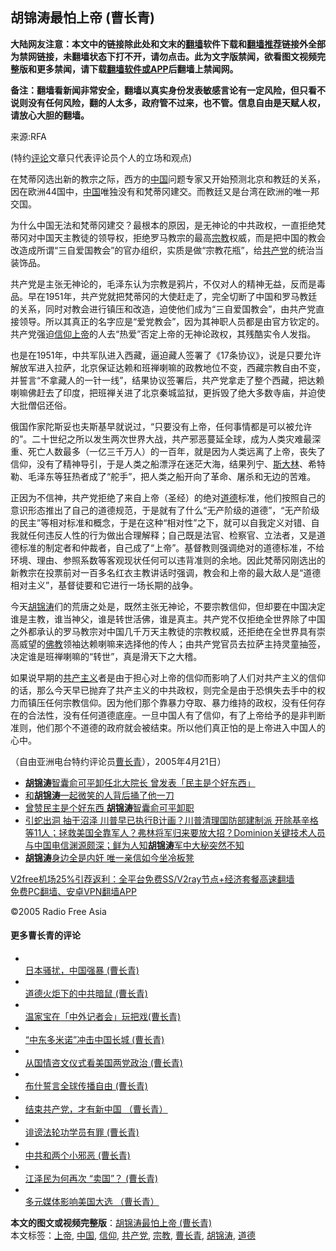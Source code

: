  <h2>胡锦涛最怕上帝 (曹长青)</h2> <p class="notice"><b>大陆网友注意：本文中的链接除此处和文末的<a href="https://github.com/bannedbook/fanqiang" >翻墙</a>软件下载和<a href="https://github.com/killgcd/justmysocks/blob/master/README.md">翻墙推荐</a>链接外全部为禁网链接，未翻墙状态下打不开，请勿点击。此为文字版禁闻，欲看图文视频完整版和更多禁闻，请下载<a href="https://github.com/bannedbook/fanqiang">翻墙软件或APP</a>后翻墙上禁闻网。</p><p>备注：翻墙看新闻非常安全，翻墙以真实身份发表敏感言论有一定风险，但只看不说则没有任何风险，翻的人太多，政府管不过来，也不管。信息自由是天赋人权，请放心大胆的翻墙。</b></p>  <div class="entry"> <p>来源:RFA</p> <p> (特约<span class='wp_keywordlink_affiliate'><a href="https://www.bannedbook.org/bnews/comments/" title="新闻评论" target="_blank">评论</a></span>文章只代表评论员个人的立场和观点) </p> <p> 在梵蒂冈选出新的教宗之际，西方的<span class='wp_keywordlink_affiliate'><a href="https://www.bannedbook.org/" title="中国" target="_blank">中国</a></span>问题专家又开始预测北京和教廷的关系，因在欧洲44国中，<a href="https://www.bannedbook.org/bnews/tag/%E4%B8%AD%E5%9B%BD/" class="st_tag internal_tag" rel="tag" title="标签 中国 下的日志">中国</a>唯独没有和梵蒂冈建交。而教廷又是台湾在欧洲的唯一邦交国。 </p>  <p> 为什么中国无法和梵蒂冈建交？最根本的原因，是无神论的中共政权，一直拒绝梵蒂冈对中国天主教徒的领导权，拒绝罗马教宗的最高<a href="https://www.bannedbook.org/bnews/tag/%e5%ae%97%e6%95%99/" class="st_tag internal_tag" rel="tag" title="标签 宗教 下的日志">宗教</a>权威，而是把中国的教会改造成所谓“三自爱国教会”的官办组织，实质是做“宗教花瓶”，给<a href="https://www.bannedbook.org/bnews/tag/%e5%85%b1%e4%ba%a7%e5%85%9a/" class="st_tag internal_tag" rel="tag" title="标签 共产党 下的日志">共产党</a>的统治当装饰品。 </p> <p> 共产党是主张无神论的，毛泽东认为宗教是鸦片，不仅对人的精神无益，反而是毒品。早在1951年，共产党就把梵蒂冈的大使赶走了，完全切断了中国和罗马教廷的关系，同时对教会进行镇压和改造，迫使他们成为“三自爱国教会”，由共产党直接领导。所以其真正的名字应是“爱党教会”，因为其神职人员都是由官方钦定的。共产党强迫<a href="https://www.bannedbook.org/bnews/tag/%e4%bf%a1%e4%bb%b0/" class="st_tag internal_tag" rel="tag" title="标签 信仰 下的日志">信仰</a><a href="https://www.bannedbook.org/bnews/tag/%e4%b8%8a%e5%b8%9d/" class="st_tag internal_tag" rel="tag" title="标签 上帝 下的日志">上帝</a>的人去“热爱”否定上帝的无神论政权，其残酷实令人发指。 </p> <p> 也是在1951年，中共军队进入西藏，逼迫藏人签署了《17条协议》，说是只要允许解放军进入拉萨，北京保证达赖和班禅喇嘛的政教地位不变，西藏宗教自由不变，并誓言“不拿藏人的一针一线”，结果协议签署后，共产党拿走了整个西藏，把达赖喇嘛佛赶去了印度，把班禅关进了北京秦城监狱，更拆毁了绝大多数寺庙，并迫使大批僧侣还俗。 </p>  <p> 俄国作家陀斯妥也夫斯基早就说过，“只要没有上帝，任何事情都是可以被允许的”。二十世纪之所以发生两次世界大战，共产邪恶蔓延全球，成为人类灾难最深重、死亡人数最多（一亿三千万人）的一百年，就是因为人类远离了上帝，丧失了信仰，没有了精神导引，于是人类之船漂浮在迷茫大海，结果列宁、<span class='wp_keywordlink'><a href="https://www.bannedbook.org/forum2/topic1256.html" title="斯大林（上、中、下册）" target="_blank">斯大林</a></span>、希特勒、毛泽东等狂热者成了“舵手”，把人类之船开向了革命、屠杀和无边的苦难。 </p> <p> 正因为不信神，共产党拒绝了来自上帝（圣经）的绝对<a href="https://www.bannedbook.org/bnews/tag/%e9%81%93%e5%be%b7/" class="st_tag internal_tag" rel="tag" title="标签 道德 下的日志">道德</a>标准，他们按照自己的意识形态推出了自己的道德规范，于是就有了什么“无产阶级的道德”，“无产阶级的民主”等相对标准和概念，于是在这种“相对性”之下，就可以自我定义对错、自我就任何违反人性的行为做出合理解释；自己既是法官、检察官、立法者，又是道德标准的制定者和仲裁者，自己成了“上帝”。基督教则强调绝对的道德标准，不给环境、理由、参照系数等客观现状任何可以违背准则的余地。因此梵蒂冈刚选出的新教宗在投票前对一百多名红衣主教讲话时强调，教会和上帝的最大敌人是“道德相对主义”，基督徒要和它进行一场长期的战争。 </p> <p> 今天<a href="https://www.bannedbook.org/bnews/tag/%e8%83%a1%e9%94%a6%e6%b6%9b/" class="st_tag internal_tag" rel="tag" title="标签 胡锦涛 下的日志">胡锦涛</a>们的荒唐之处是，既然主张无神论，不要宗教信仰，但却要在中国决定谁是主教，谁当神父，谁是转世活佛，谁是真主。共产党不仅拒绝全世界除了中国之外都承认的罗马教宗对中国几千万天主教徒的宗教权威，还拒绝在全世界具有崇高威望的<span class='wp_keywordlink'><a href="https://www.qi-gong.me/buddhism/" title="佛教" target="_blank">佛教</a></span>领袖达赖喇嘛来选择他的传人；由共产党官员去拉萨主持灵童抽签，决定谁是班禅喇嘛的“转世”，真是滑天下之大稽。 </p>  <p> 如果说早期的<span class='wp_keywordlink'><a href="https://www.bannedbook.org/forum2/topic6177.html" title="《共产主义的终极目的》" target="_blank">共产主义</a></span>者是由于担心对上帝的信仰而影响了人们对共产主义的信仰的话，那么今天早已抛弃了共产主义的中共政权，则完全是由于恐惧失去手中的权力而镇压任何宗教信仰。因为他们那个靠暴力夺取、暴力维持的政权，没有任何存在的合法性，没有任何道德底座。一旦中国人有了信仰，有了上帝给予的是非判断准则，他们那个不道德的政府就会被结束。所以他们真正怕的是上帝进入中国人的心中。 </p> <p> （自由亚洲电台特约评论员<a href="https://www.bannedbook.org/bnews/tag/%e6%9b%b9%e9%95%bf%e9%9d%92/" class="st_tag internal_tag" rel="tag" title="标签 曹长青 下的日志">曹长青</a>），2005年4月21日） </p> <ul class='op-related-articles' title='相关阅读'> <li><a href='https://www.bannedbook.org/bnews/cbnews/20201210/1445247.html' target='_blank'><b>胡锦涛</b>智囊俞可平卸任北大院长 曾发表「民主是个好东西」</a></li> <li><a href='https://www.bannedbook.org/bnews/cnnews/20201210/1445067.html' target='_blank'>和<b>胡锦涛</b>一起微笑的人背后捅了他一刀</a></li> <li><a href='https://www.bannedbook.org/bnews/comments/20201209/1444587.html' target='_blank'>曾赞民主是个好东西 <b>胡锦涛</b>智囊俞可平卸职</a></li> <li><a href='https://www.bannedbook.org/bnews/bannedvideo/20201128/1438674.html' target='_blank'>引蛇出洞 抽干沼泽 川普早已执行B计画？川普清理国防部建制派 开除基辛格等11人；拯救美国全靠军人？弗林将军归来要放大招？Dominion关键技术人员与中国电信渊源颇深；鲜为人知<b>胡锦涛</b>军中大秘突然不知</a></li> <li><a href='https://www.bannedbook.org/bnews/comments/20201123/1435550.html' target='_blank'><b>胡锦涛</b>身边全是内奸 唯一亲信如今坐冷板凳</a></li> </ul> <p class="texttj"> <a href="https://www.bannedbook.org/forum23/topic22702.html" target="_blank">V2free机场25%引荐返利：全平台免费SS/V2ray节点+经济套餐高速翻墙</a><br/> <a href="https://github.com/bannedbook/fanqiang/wiki/%E7%A6%81%E9%97%BB%E7%BD%91%E5%AE%89%E5%8D%93%E7%BF%BB%E5%A2%99%E6%96%B0%E9%97%BBAPP" target="_blank">免费PC翻墙、安卓VPN翻墙APP</a></p><p>©2005 Radio Free Asia </p>  <h4> 更多曹长青的评论<br /> </h4> <ul> <li> <a href="/mandarin/pinglun/ccq-20050414.html"><br /> 日本骚扰，中国强暴 (曹长青)<br /> </a> </li> <li> <a href="/mandarin/pinglun/ccq-20050407.html"><br /> 道德火炬下的中共暗鼠 (曹长青)<br /> </a> </li> <li> <a href="/mandarin/pinglun/ccq-20050317.html"><br /> 温家宝在「中外记者会」玩把戏(曹长青)<br /> </a> </li> <li> <a href="/mandarin/pinglun/ccq-20050303.html"><br /> “中东多米诺”冲击中国长城 (曹长青)<br /> </a> </li> <li> <a href="/mandarin/pinglun/ccq-20050203.html"><br /> 从国情咨文仪式看美国两党政治 (曹长青)<br /> </a> </li> <li> <a href="/mandarin/pinglun/ccq-20050120.html"><br /> 布什誓言全球传播自由 (曹长青)<br /> </a> </li> <li> <a href="/mandarin/pinglun/ccq-20041216.html"><br /> 结束共产党，才有新中国 （曹长青）<br /> </a> </li> <li> <a href="/mandarin/pinglun/ccq-20041118.html"><br /> 诽谤法轮功学员有罪 (曹长青)<br /> </a> </li> <li> <a href="/mandarin/pinglun/ccq-20041111.html"><br /> 中共和两个小邪恶 (曹长青)<br /> </a> </li> <li> <a href="/mandarin/pinglun/ccq-20041021.html"><br /> 江泽民为何再次 “卖国”？ (曹长青)<br /> </a> </li> <li> <a href="/mandarin/pinglun/ccq-20041018.html"><br /> 多元媒体影响美国大选 （曹长青）<br /> </a> </li> </ul> </p><a name='sharetosocial'></a>       <div><b>本文的图文或视频完整版</b>：<a href='https://www.bannedbook.org/bnews/comments/20201216/1448825.html'>胡锦涛最怕上帝 (曹长青)</a></div>  </div><!--END ENTRY--> <div class="postfooter"> <div>本文标签：<a href="https://www.bannedbook.org/bnews/tag/%e4%b8%8a%e5%b8%9d/" rel="tag">上帝</a>, <a href="https://www.bannedbook.org/bnews/tag/%E4%B8%AD%E5%9B%BD/" rel="tag">中国</a>, <a href="https://www.bannedbook.org/bnews/tag/%e4%bf%a1%e4%bb%b0/" rel="tag">信仰</a>, <a href="https://www.bannedbook.org/bnews/tag/%e5%85%b1%e4%ba%a7%e5%85%9a/" rel="tag">共产党</a>, <a href="https://www.bannedbook.org/bnews/tag/%e5%ae%97%e6%95%99/" rel="tag">宗教</a>, <a href="https://www.bannedbook.org/bnews/tag/%e6%9b%b9%e9%95%bf%e9%9d%92/" rel="tag">曹长青</a>, <a href="https://www.bannedbook.org/bnews/tag/%e8%83%a1%e9%94%a6%e6%b6%9b/" rel="tag">胡锦涛</a>, <a href="https://www.bannedbook.org/bnews/tag/%e9%81%93%e5%be%b7/" rel="tag">道德</a></div>  </div><!--END POSTFOOTER--> 